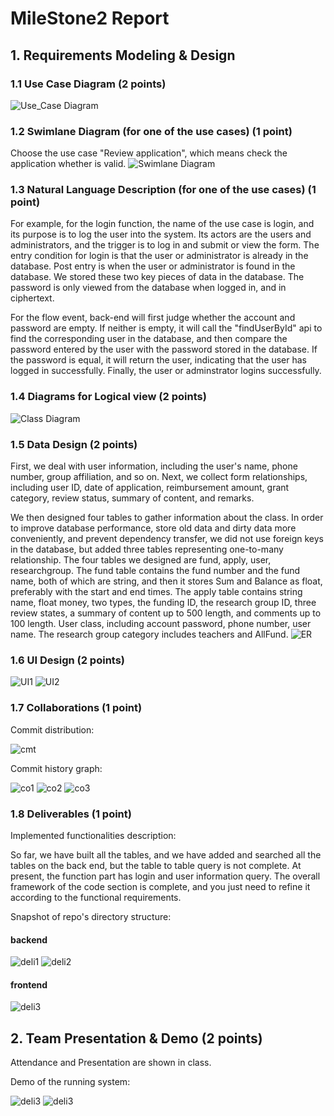 # MileStone2 Report

## 1. Requirements Modeling & Design

### 1.1 Use Case Diagram (2 points)
![Use_Case Diagram](milstone2_pictures/usecase.png)

### 1.2 Swimlane Diagram (for one of the use cases) (1 point)
Choose the use case "Review application", which means check the application whether is valid. 
![Swimlane Diagram](milstone2_pictures/泳道图.png)
### 1.3 Natural Language Description (for one of the use cases) (1 point)
For example, for the login function, the name of the use case is login, and its purpose is to log the user into the system. 
Its actors are the users and administrators, and the trigger is to log in and submit or view the form. 
The entry condition for login is that the user or administrator is already in the database. 
Post entry is when the user or administrator is found in the database. 
We stored these two key pieces of data in the database. The password is only viewed from the database when logged in, and in ciphertext. 


For the flow event, back-end will first judge whether the account and password are empty. If neither is empty, it will call the "findUserById" api to find the corresponding user in the database, and then compare the password entered by the user with the password stored in the database. If the password is equal, it will return the user, indicating that the user has logged in successfully. Finally, the user or adminstrator logins successfully. 
### 1.4 Diagrams for Logical view (2 points)
![Class Diagram](milstone2_pictures/class.png)
### 1.5 Data Design (2 points)
First, we deal with user information, including the user's name, phone number, group affiliation, and so on. Next, we collect form relationships, including user ID, date of application, reimbursement amount, grant category, review status, summary of content, and remarks.


We then designed four tables to gather information about the class. In order to improve database performance, store old data and dirty data more conveniently, and prevent dependency transfer, we did not use foreign keys in the database, but added three tables representing one-to-many relationship. The four tables we designed are fund, apply, user, researchgroup. The fund table contains the fund number and the fund name, both of which are string, and then it stores Sum and Balance as float, preferably with the start and end times. The apply table contains string name, float money, two types, the funding ID, the research group ID, three review states, a summary of content up to 500 length, and comments up to 100 length. User class, including account password, phone number, user name. The research group category includes teachers and AllFund.
![ER](milstone2_pictures/ER.png)
### 1.6 UI Design (2 points)
![UI1](milstone2_pictures/ui1.png)
![UI2](milstone2_pictures/ui2.png)

### 1.7 Collaborations (1 point)

Commit distribution:

![cmt](milstone2_pictures/commit.png)

Commit history graph:

![co1](milstone2_pictures/co1.png)
![co2](milstone2_pictures/co2.png)
![co3](milstone2_pictures/co3.png)
### 1.8 Deliverables (1 point)
Implemented functionalities description:

So far, we have built all the tables, and we have added and searched all the tables on the back end, but the table to table query is not complete. At present, the function part has login and user information query. The overall framework of the code section is complete, and you just need to refine it according to the functional requirements.

Snapshot of repo's directory structure:
#### backend

![deli1](milstone2_pictures/deli1.png)
![deli2](milstone2_pictures/deli2.png)

#### frontend

![deli3](milstone2_pictures/deli3.png)

## 2. Team Presentation & Demo (2 points)

Attendance and Presentation are shown in class.

Demo of the running system:

![deli3](milstone2_pictures/login.png)
![deli3](milstone2_pictures/home.png)

